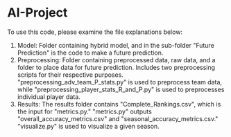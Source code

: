 # AI-Project
To use this code, please examine the file explanations below:
1. Model: Folder containing hybrid model, and in the sub-folder "Future Prediction" is the code to make a future prediction.
2. Preprocessing: Folder containing preprocessed data, raw data, and a folder to place data for future prediction. Includes
two preprocessing scripts for their respective purposes. "preprocessing_adv_team_P_stats.py" is used to preprocess team data, while "preprocessing_player_stats_R_and_P.py" is used to preprocesses individual player data.
3. Results: The results folder contains "Complete_Rankings.csv", which is the input for "metrics.py."
"metrics.py" outputs "overall_accuracy_metrics.csv" and "seasonal_accuracy_metrics.csv."
"visualize.py" is used to visualize a given season.
